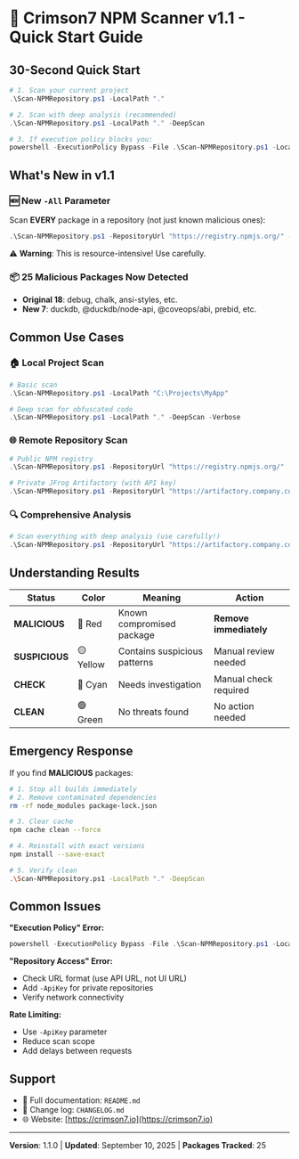 # 🚀 Crimson7 NPM Scanner v1.1 - Quick Start Guide

## 30-Second Quick Start

```powershell
# 1. Scan your current project
.\Scan-NPMRepository.ps1 -LocalPath "."

# 2. Scan with deep analysis (recommended)
.\Scan-NPMRepository.ps1 -LocalPath "." -DeepScan

# 3. If execution policy blocks you:
powershell -ExecutionPolicy Bypass -File .\Scan-NPMRepository.ps1 -LocalPath "."
```

## What's New in v1.1

### 🆕 New `-All` Parameter
Scan **EVERY** package in a repository (not just known malicious ones):
```powershell
.\Scan-NPMRepository.ps1 -RepositoryUrl "https://registry.npmjs.org/" -All
```
⚠️ **Warning**: This is resource-intensive! Use carefully.

### 📦 25 Malicious Packages Now Detected
- **Original 18**: debug, chalk, ansi-styles, etc.
- **New 7**: duckdb, @duckdb/node-api, @coveops/abi, prebid, etc.

## Common Use Cases

### 🏠 Local Project Scan
```powershell
# Basic scan
.\Scan-NPMRepository.ps1 -LocalPath "C:\Projects\MyApp"

# Deep scan for obfuscated code
.\Scan-NPMRepository.ps1 -LocalPath "." -DeepScan -Verbose
```

### 🌐 Remote Repository Scan
```powershell
# Public NPM registry
.\Scan-NPMRepository.ps1 -RepositoryUrl "https://registry.npmjs.org/"

# Private JFrog Artifactory (with API key)
.\Scan-NPMRepository.ps1 -RepositoryUrl "https://artifactory.company.com/artifactory/api/npm/npm-repo/" -ApiKey "YOUR_KEY"
```

### 🔍 Comprehensive Analysis
```powershell
# Scan everything with deep analysis (use carefully!)
.\Scan-NPMRepository.ps1 -RepositoryUrl "https://artifactory.company.com/artifactory/npm-repo/" -All -DeepScan -ApiKey "YOUR_KEY"
```

## Understanding Results

| Status | Color | Meaning | Action |
|--------|--------|---------|---------|
| **MALICIOUS** | 🔴 Red | Known compromised package | **Remove immediately** |
| **SUSPICIOUS** | 🟡 Yellow | Contains suspicious patterns | Manual review needed |
| **CHECK** | 🔵 Cyan | Needs investigation | Manual check required |
| **CLEAN** | 🟢 Green | No threats found | No action needed |

## Emergency Response

If you find **MALICIOUS** packages:

```bash
# 1. Stop all builds immediately
# 2. Remove contaminated dependencies
rm -rf node_modules package-lock.json

# 3. Clear cache
npm cache clean --force

# 4. Reinstall with exact versions
npm install --save-exact

# 5. Verify clean
.\Scan-NPMRepository.ps1 -LocalPath "." -DeepScan
```

## Common Issues

**"Execution Policy" Error:**
```powershell
powershell -ExecutionPolicy Bypass -File .\Scan-NPMRepository.ps1 -LocalPath "."
```

**"Repository Access" Error:**
- Check URL format (use API URL, not UI URL)
- Add `-ApiKey` for private repositories
- Verify network connectivity

**Rate Limiting:**
- Use `-ApiKey` parameter
- Reduce scan scope
- Add delays between requests

## Support

- 📖 Full documentation: `README.md`
- 🔄 Change log: `CHANGELOG.md`  
- 🌐 Website: [https://crimson7.io](https://crimson7.io)

---

**Version**: 1.1.0 | **Updated**: September 10, 2025 | **Packages Tracked**: 25